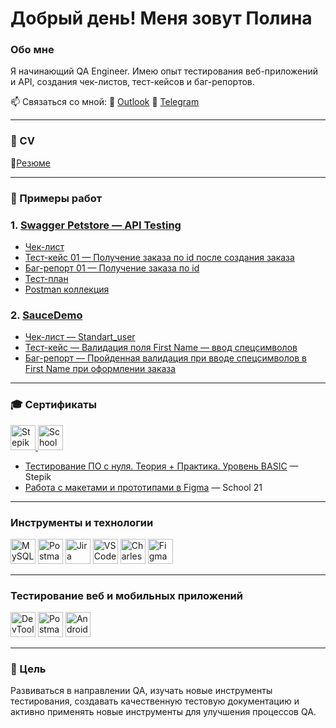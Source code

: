 # Добрый день! Меня зовут Полина


### Обо мне

Я начинающий QA Engineer. Имею опыт тестирования веб-приложений и API, создания чек-листов, тест-кейсов и баг-репортов.


📫 Связаться со мной: 
🔹 [Outlook](mailto:polyapv@outlook.com)
🔹 [Telegram](https://t.me/inkalune)

---

### 📂 CV

🔹[Резюме](#)  

---

### 📂 Примеры работ

### 1. [Swagger Petstore — API Testing](https://petstore.swagger.io/)

- [Чек-лист](petstore_checklist.md)
- [Тест-кейс 01 — Получение заказа по id после создания заказа](https://polynoteqa.kaiten.ru/p/c/d0dc7ee4-af03-4ca8-bca3-d120abe0b532)
- [Баг-репорт 01 — Получение заказа по id](https://polynoteqa.kaiten.ru/p/c/388bc8b1-d381-4362-a6ca-7df829005615)
- [Тест-план](https://docs.google.com/document/d/1-tRqDsYFVlPR5Pcr02Bm2xO-GrxkyZpcZ38KUqeE-Ps/edit?usp=drive_link)
- [Postman коллекция](01_PetStore.postman_collection.json)

### 2. [SauceDemo](https://www.saucedemo.com/v1/)
- [Чек-лист — Standart_user](https://polynoteqa.kaiten.ru/p/c/eda6cb04-2b5a-4c73-add0-4a2c1162af57)
- [Тест-кейс — Валидация поля First Name — ввод спецсимволов](https://polynoteqa.kaiten.ru/p/c/c13ed992-8a7b-44e9-a103-3da25b54af19)
- [Баг-репорт — Пройденная валидация при вводе спецсимволов в First Name при оформлении заказа](https://polynoteqa.kaiten.ru/p/c/fe8376a1-0381-4413-802b-b304fe39dcf7)
 
---
### 🎓 Сертификаты

<div>
  <a href="" target="_blank">
  <a href="https://stepik.org/cert/2936337" target="_blank">
    <img src="https://habrastorage.org/getpro/moikrug/uploads/company/100/006/524/6/logo/big_00a72902d4cb874e5c714fb145301215.png" alt="Stepik" width="40" height="40"/>
      <a href="https://drive.google.com/file/d/1jLknJFCqV3zyqnwlHc8G5MmnjfIv__Cq/view?usp=sharing" target="_blank">
    <img src="https://squidex.jugru.team/api/assets/sites/Cl85EPxZBkAgNMlAfnLds/school-21-logo-black.png?cache=3600&width=360" alt="School 21" width="40" height="40"/>
  </a>
</div>

- [Тестирование ПО с нуля. Теория + Практика. Уровень BASIC](https://stepik.org/cert/2936337) — Stepik  
- [Работа с макетами и прототипами в Figma](https://drive.google.com/file/d/1jLknJFCqV3zyqnwlHc8G5MmnjfIv__Cq/view?usp=sharing) — School 21  

---

### Инструменты и технологии

<div>
  <img src="https://cdn.jsdelivr.net/gh/devicons/devicon/icons/mysql/mysql-original.svg" title="MySQL" alt="MySQL" width="40" height="40"/>
  <img src="https://cdn.iconscout.com/icon/free/png-256/free-postman-3521648-2945092.png?f=webp" title="Postman" alt="Postman" width="40" height="40"/>
  <img src="https://cdn.worldvectorlogo.com/logos/jira-1.svg" title="Jira" alt="Jira" width="40" height="40"/>
  <img src="https://upload.wikimedia.org/wikipedia/commons/thumb/9/9a/Visual_Studio_Code_1.35_icon.svg/2048px-Visual_Studio_Code_1.35_icon.svg.png" title="VSCode" alt="VSCode" width="40" height="40"/>
<img src="https://user-images.githubusercontent.com/15472/41327135-e4bf090c-6eca-11e8-9b76-032e8e2b0707.png" title="Charles" alt="Charles" width="40" height="40"/>
  <img src="https://cdn.jsdelivr.net/gh/devicons/devicon/icons/figma/figma-original.svg" title="Figma" alt="Figma" width="40" height="40"/>
</div>

---

### Тестирование веб и мобильных приложений

<div>
  <img src="https://d33wubrfki0l68.cloudfront.net/38b5c953a4667366685d55db55d057c86db1fc54/a0fdc/static/acae6b24d940347661ca901ea07f47c1/chrome-dev-logo-icon.png" title="DevTools" alt="DevTools" width="40" height="40"/>
  <img src="https://cdn.iconscout.com/icon/free/png-256/free-postman-3521648-2945092.png?f=webp" title="Postman" alt="Postman" width="40" height="40"/>
  <img src="https://cdn.jsdelivr.net/gh/devicons/devicon/icons/androidstudio/androidstudio-original.svg" title="Android Studio" alt="Android Studio" width="40" height="40"/>
</div>

---

### 🌱 Цель

Развиваться в направлении QA, изучать новые инструменты тестирования, создавать качественную тестовую документацию и активно применять новые инструменты для улучшения процессов QA.
